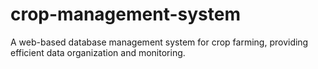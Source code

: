 # crop-management-system
A web-based database management system for crop farming, providing efficient data organization and monitoring.
